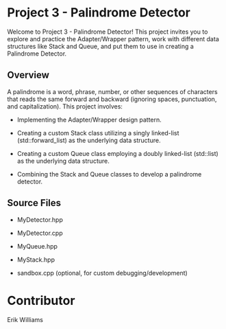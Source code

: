 # Project 3 - Palindrome Detector

Welcome to Project 3 - Palindrome Detector! This project invites you to explore and practice the Adapter/Wrapper pattern, work with different data structures like Stack and Queue, and put them to use in creating a Palindrome Detector.

## Overview

A palindrome is a word, phrase, number, or other sequences of characters that reads the same forward and backward (ignoring spaces, punctuation, and capitalization). This project involves:

- Implementing the Adapter/Wrapper design pattern.

- Creating a custom Stack class utilizing a singly linked-list (std::forward_list) as the underlying data structure.

- Creating a custom Queue class employing a doubly linked-list (std::list) as the underlying data structure.

- Combining the Stack and Queue classes to develop a palindrome detector.

## Source Files

- MyDetector.hpp

- MyDetector.cpp

- MyQueue.hpp

- MyStack.hpp

- sandbox.cpp (optional, for custom debugging/development)

# Contributor

Erik Williams
